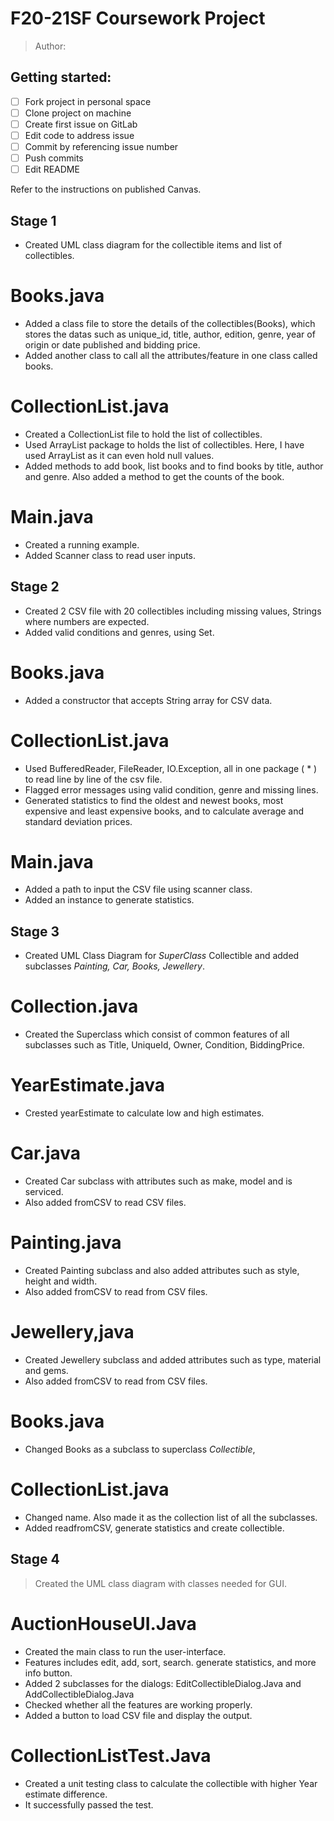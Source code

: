 # F20-21SF Coursework Project

> Author: 

## Getting started:
 
- [ ] Fork project in personal space
- [ ] Clone project on machine
- [ ] Create first issue on GitLab
- [ ] Edit code to address issue
- [ ] Commit by referencing issue number
- [ ] Push commits
- [ ] Edit README 

Refer to the instructions on published Canvas.

## Stage 1

* Created UML class diagram for the collectible items and list of collectibles.
# Books.java
* Added a class file to store the details of the collectibles(Books), which stores the datas such as unique_id, title, author, edition, genre, year of origin or date published and bidding price.
* Added another class to call all the attributes/feature in one class called books.
# CollectionList.java
* Created a CollectionList file to hold the list of collectibles.
* Used ArrayList package to holds the list of collectibles. Here, I have used ArrayList as it can even hold null values.
* Added methods to add book, list books and to find books by title, author and genre. Also added a method to get the counts of the book.
# Main.java
* Created a running example. 
* Added Scanner class to read user inputs.

## Stage 2

* Created 2 CSV file with 20 collectibles including missing values, Strings where numbers are expected.
* Added valid conditions and genres, using Set<String>.
# Books.java
* Added a constructor that accepts String array for CSV data.
# CollectionList.java
* Used BufferedReader, FileReader, IO.Exception, all in one package ( * ) to read line by line of the csv file.
* Flagged error messages using valid condition, genre and missing lines.
* Generated statistics to find the oldest and newest books, most expensive and least expensive books, and to calculate average and standard deviation prices.
# Main.java
* Added a path to input the CSV file using scanner class.
* Added an instance to generate statistics.

## Stage 3

* Created UML Class Diagram for *SuperClass* Collectible and added subclasses *Painting, Car, Books, Jewellery*.
# Collection.java
* Created the Superclass which consist of common features of all subclasses such as Title, UniqueId, Owner, Condition, BiddingPrice.
# YearEstimate.java
* Crested yearEstimate to calculate low and high estimates.
# Car.java
* Created Car subclass with attributes such as make, model and is serviced.
* Also added fromCSV to read CSV files.
# Painting.java
* Created Painting subclass and also added attributes such as style, height and width.
* Also added fromCSV to read from CSV files.
# Jewellery,java
* Created Jewellery subclass and added attributes such as type, material and gems.
* Also added fromCSV to read from CSV files.
# Books.java
* Changed Books as a subclass to superclass *Collectible*,
# CollectionList.java
* Changed name. Also made it as the collection list of all the subclasses.
*  Added readfromCSV, generate statistics and create collectible.

## Stage 4
> Created the UML class diagram with classes needed for GUI.
# AuctionHouseUI.Java
* Created the main class to run the user-interface.
* Features includes edit, add, sort, search. generate statistics, and more info button.
* Added 2 subclasses for the dialogs: EditCollectibleDialog.Java and AddCollectibleDialog.Java
* Checked whether all the features are working properly.
* Added a button to load CSV file and display the output.
# CollectionListTest.Java
* Created a unit testing class to calculate the collectible with higher Year estimate difference.
* It successfully passed the test.
